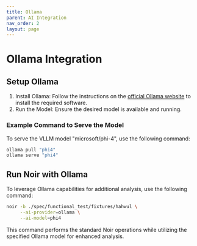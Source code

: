 ```yaml
---
title: Ollama
parent: AI Integration
nav_order: 2
layout: page
---
```


# Ollama Integration

## Setup Ollama

1. Install Ollama: Follow the instructions on the [official Ollama website](https://ollama.com) to install the required software.
2. Run the Model: Ensure the desired model is available and running.

### Example Command to Serve the Model

To serve the VLLM model "microsoft/phi-4", use the following command:

```bash
ollama pull "phi4"
ollama serve "phi4"
```

## Run Noir with Ollama

To leverage Ollama capabilities for additional analysis, use the following command:

```bash
noir -b ./spec/functional_test/fixtures/hahwul \
     --ai-provider=ollama \
     --ai-model=phi4
```

This command performs the standard Noir operations while utilizing the specified Ollama model for enhanced analysis.
